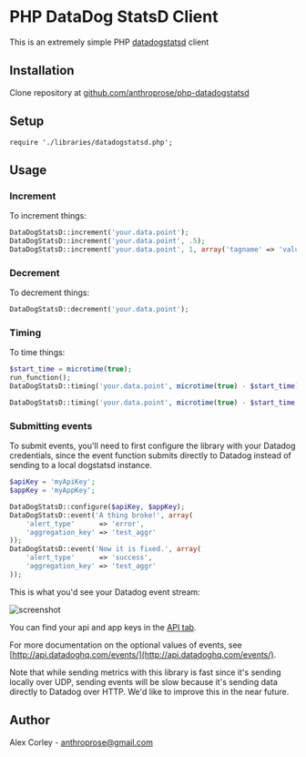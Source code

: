 # PHP DataDog StatsD Client

This is an extremely simple PHP [datadogstatsd](http://www.datadoghq.com/) client

## Installation

Clone repository at [github.com/anthroprose/php-datadogstatsd](https://github.com/anthroprose/php-datadogstatsd)

## Setup

`require './libraries/datadogstatsd.php';`
 
## Usage

### Increment

To increment things:

``` php
DataDogStatsD::increment('your.data.point');
DataDogStatsD::increment('your.data.point', .5);
DataDogStatsD::increment('your.data.point', 1, array('tagname' => 'value'));
```

### Decrement

To decrement things:

``` php
DataDogStatsD::decrement('your.data.point');
```

### Timing

To time things:

``` php
$start_time = microtime(true);
run_function();
DataDogStatsD::timing('your.data.point', microtime(true) - $start_time);

DataDogStatsD::timing('your.data.point', microtime(true) - $start_time, 1, array('tagname' => 'value'));
```

### Submitting events

To submit events, you'll need to first configure the library with your
Datadog credentials, since the event function submits directly to Datadog
instead of sending to a local dogstatsd instance.

``` php
$apiKey = 'myApiKey';
$appKey = 'myAppKey';

DataDogStatsD::configure($apiKey, $appKey);
DataDogStatsD::event('A thing broke!', array(
	'alert_type'      => 'error',
	'aggregation_key' => 'test_aggr'
));
DataDogStatsD::event('Now it is fixed.', array(
	'alert_type'      => 'success',
	'aggregation_key' => 'test_aggr'
));
```

This is what you'd see your Datadog event stream:

![screenshot](https://img.skitch.com/20120817-c6pi1e55rs2xjt3ktp2k1h67e7.png)

You can find your api and app keys in the [API tab](https://app.datadoghq.com/account/settings#api).

For more documentation on the optional values of events, see [http://api.datadoghq.com/events/](http://api.datadoghq.com/events/).

Note that while sending metrics with this library is fast since it's sending
locally over UDP, sending events will be slow because it's sending data
directly to Datadog over HTTP. We'd like to improve this in the near future.

## Author

Alex Corley - anthroprose@gmail.com